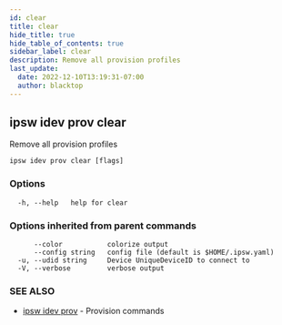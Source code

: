 ```yaml
---
id: clear
title: clear
hide_title: true
hide_table_of_contents: true
sidebar_label: clear
description: Remove all provision profiles
last_update:
  date: 2022-12-10T13:19:31-07:00
  author: blacktop
---
```

## ipsw idev prov clear

Remove all provision profiles

```
ipsw idev prov clear [flags]
```

### Options

```
  -h, --help   help for clear
```

### Options inherited from parent commands

```
      --color           colorize output
      --config string   config file (default is $HOME/.ipsw.yaml)
  -u, --udid string     Device UniqueDeviceID to connect to
  -V, --verbose         verbose output
```

### SEE ALSO

* [ipsw idev prov](/docs/cli/ipsw/idev/prov)	 - Provision commands

